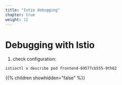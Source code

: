 ```yaml
---
title: "Istio debugging"
chapter: true
weight: 12
---
```


# Debugging with Istio

1. check configuration:
```
istioctl x describe pod frontend-69577cb555-9th62
```


{{% children showhidden="false" %}}
